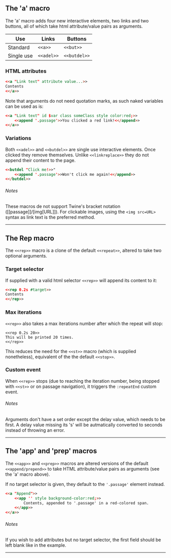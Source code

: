 ## The 'a' macro ##

The 'a' macro adds four new interactive elements, two links and two buttons, all of which take html attribute/value pairs as arguments.

| Use | Links | Buttons |
|------------|------------|------------|
| Standard | `<<a>>` | `<<but>>` |
| Single use | `<<adel>>` | `<<butdel>>` |

### HTML attributes ###

```html
<<a "Link text" attribute value...>>
Contents
<</a>>
```

Note that arguments do not need quotation marks, as such naked variables can be used as is:

```html
<<a "Link text" id $var class someClass style color:red;>>
	<<append '.passage'>>You clicked a red link!<</append>>
<</a>>
```

### Variations ###

Both `<<adel>>` and `<<butdel>>` are single use interactive elements. Once clicked they remove themselves.
Unlike `<<linkreplace>>` they do not append their content to the page.

```html
<<butdel "Click me!>>"
	<<append '.passage'>>Won't click me again!<</append>>
<</butdel>>
```


###### Notes ######
These macros de not support Twine's bracket notation ([[passage]]/[img[URL]]). For clickable images, using the `<img src=URL>` syntax as link text is the preferred method.

***

## The Rep macro ##

The `<<rep>>` macro is a clone of the default `<<repeat>>`, altered to take two optional arguments.
	
### Target selector ###

If supplied with a valid html selector `<<rep>>` will append its content to it:

```html
<<rep 0.2s #target>>
Contents
<</rep>>
```

### Max iterations ###

`<<rep>>` also takes a max iterations number after which the repeat will stop:

```
<<rep 0.2s 20>>
This will be printed 20 times.
<</rep>>
```

This reduces the need for the `<<st>>` macro (which is supplied nonetheless), equivalent of the the default `<<stop>>`.

### Custom event ###

When `<<rep>>` stops (due to reaching the iteration number, being stopped with `<<st>>` or on passage navigation), it triggers the `:repeatEnd` custom event.

###### Notes ######
Arguments don't have a set order except the delay value, which needs to be first.
A delay value missing its 's' will be autmatically converted to seconds instead of throwing an error.

***

## The 'app' and 'prep' macros ##

The `<<app>>` and `<<prep>>` macros are altered versions of the default `<<append/prepend>>` to take HTML attribute/value pairs as arguments (see the 'a' macro above).

If no target selector is given, they default to the `'.passage'` element instead.

```html
<<a "Append">>
	<<app '' style background-color:red;>>
		Contents, appended to '.passage' in a red-colored span.
	<</app>>
<</a>>
```

###### Notes ######
If you wish to add attributes but no target selector, the first field should be left blank like in the example.

***
